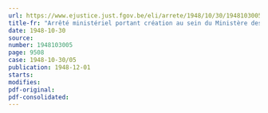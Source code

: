 ```yaml
---
url: https://www.ejustice.just.fgov.be/eli/arrete/1948/10/30/1948103005/justel
title-fr: "Arrêté ministériel portant création au sein du Ministère des Affaires économiques et des Classes moyennes d'une Commission de Consultation syndicale"
date: 1948-10-30
source:
number: 1948103005
page: 9508
case: 1948-10-30/05
publication: 1948-12-01
starts:
modifies:
pdf-original:
pdf-consolidated:
---
```


